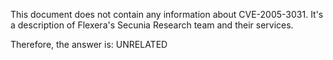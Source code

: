 This document does not contain any information about CVE-2005-3031. It's a description of Flexera's Secunia Research team and their services.

Therefore, the answer is: UNRELATED